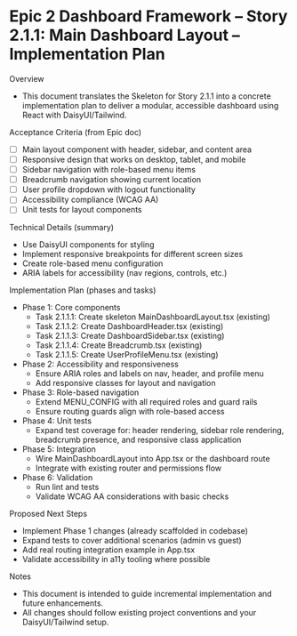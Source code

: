 # Epic 2 Dashboard Framework – Story 2.1.1: Main Dashboard Layout – Implementation Plan

Overview
- This document translates the Skeleton for Story 2.1.1 into a concrete implementation plan to deliver a modular, accessible dashboard using React with DaisyUI/Tailwind.

Acceptance Criteria (from Epic doc)
- [ ] Main layout component with header, sidebar, and content area
- [ ] Responsive design that works on desktop, tablet, and mobile
- [ ] Sidebar navigation with role-based menu items
- [ ] Breadcrumb navigation showing current location
- [ ] User profile dropdown with logout functionality
- [ ] Accessibility compliance (WCAG AA)
- [ ] Unit tests for layout components

Technical Details (summary)
- Use DaisyUI components for styling
- Implement responsive breakpoints for different screen sizes
- Create role-based menu configuration
- ARIA labels for accessibility (nav regions, controls, etc.)

Implementation Plan (phases and tasks)
- Phase 1: Core components
  - Task 2.1.1.1: Create skeleton MainDashboardLayout.tsx (existing)
  - Task 2.1.1.2: Create DashboardHeader.tsx (existing)
  - Task 2.1.1.3: Create DashboardSidebar.tsx (existing)
  - Task 2.1.1.4: Create Breadcrumb.tsx (existing)
  - Task 2.1.1.5: Create UserProfileMenu.tsx (existing)
- Phase 2: Accessibility and responsiveness
  - Ensure ARIA roles and labels on nav, header, and profile menu
  - Add responsive classes for layout and navigation
- Phase 3: Role-based navigation
  - Extend MENU_CONFIG with all required roles and guard rails
  - Ensure routing guards align with role-based access
- Phase 4: Unit tests
  - Expand test coverage for: header rendering, sidebar role rendering, breadcrumb presence, and responsive class application
- Phase 5: Integration
  - Wire MainDashboardLayout into App.tsx or the dashboard route
  - Integrate with existing router and permissions flow
- Phase 6: Validation
  - Run lint and tests
  - Validate WCAG AA considerations with basic checks

Proposed Next Steps
- Implement Phase 1 changes (already scaffolded in codebase)
- Expand tests to cover additional scenarios (admin vs guest)
- Add real routing integration example in App.tsx
- Validate accessibility in a11y tooling where possible

Notes
- This document is intended to guide incremental implementation and future enhancements.
- All changes should follow existing project conventions and your DaisyUI/Tailwind setup.
